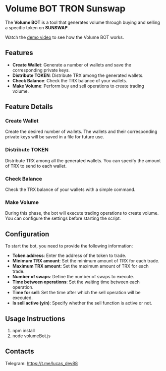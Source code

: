 # Volume BOT TRON Sunswap

The **Volume BOT** is a tool that generates volume through buying and selling a specific token on **SUNSWAP**.


Watch the [demo video](https://www.youtube.com/watch?v=R-trFwPDK3c) to see how the Volume BOT works.


## Features

- **Create Wallet**: Generate a number of wallets and save the corresponding private keys.
- **Distribute TOKEN**: Distribute TRX among the generated wallets.
- **Check Balance**: Check the TRX balance of your wallets.
- **Make Volume**: Perform buy and sell operations to create trading volume.

## Feature Details

### Create Wallet
Create the desired number of wallets. The wallets and their corresponding private keys will be saved in a file for future use.

### Distribute TOKEN
Distribute TRX among all the generated wallets. You can specify the amount of TRX to send to each wallet.

### Check Balance
Check the TRX balance of your wallets with a simple command.

### Make Volume
During this phase, the bot will execute trading operations to create volume. You can configure the settings before starting the script.

## Configuration

To start the bot, you need to provide the following information:

- **Token address**: Enter the address of the token to trade.
- **Minimum TRX amount**: Set the minimum amount of TRX for each trade.
- **Maximum TRX amount**: Set the maximum amount of TRX for each trade.
- **Number of swaps**: Define the number of swaps to execute.
- **Time between operations**: Set the waiting time between each operation.
- **Time for sell**: Set the time after which the sell operation will be executed.
- **Is sell active (y/n)**: Specify whether the sell function is active or not.

## Usage Instructions

1. npm install
2. node volumeBot.js

## Contacts

Telegram: https://t.me/lucas_dev88

   
